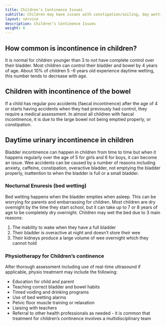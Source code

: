 ```yaml
---
title: Children’s Continence Issues
subtitle: Children may have issues with constipation/soiling, day wetting, frequency of urination (having to go to the toilet alot), urinary urgency/incontinence and bed wetting.
layout: service
description: Children’s Continence Issues
weight: 6
---
```


## How common is incontinence in children?

It is normal for children younger than 3 to not have complete control over their bladder. Most children can control their bladder and bowel by 4 years of age. About 10% of children 5 -6 years old experience daytime wetting, this number tends to decrease with age.

## Children with incontinence of the bowel

If a child has regular poo accidents (faecal incontinence) after the age of 4 or starts having accidents when they had previously had control, they require a medical assessment. In almost all children with faecal incontinence, it is due to the large bowel not being emptied properly, or constipation. 

## Daytime urinary incontinence in children

Bladder incontinence can happen in children from time to time but when it happens regularly over the age of 5 for girls and 6 for boys, it can become an issue. Wee accidents can be caused by a number of reasons including anxiety, caffeine, constipation, overactive bladder, not emptying the bladder properly, inattention to when the bladder is full or a small bladder.

### Nocturnal Enuresis (bed wetting)

Bed wetting happens when the bladder empties when asleep. This can be worrying for parents and embarrassing for children. Most children are dry overnight by the time they start school, but it can take up to 7 or 8 years of age to be completely dry overnight. Children may wet the bed due to 3 main reasons:

1. The inability to wake when they have a full bladder
2. Their bladder is overactive at night and doesn’t store their wee
3. Their kidneys produce a large volume of wee overnight which they cannot hold

### Physiotherapy for Children’s continence

After thorough assessment including use of real-time ultrasound if applicable, physio treatment may include the following:

- Education for child and parent
- Teaching correct bladder and bowel habits
- Timed voiding and drinking programs
- Use of bed wetting alarms
- Pelvic floor muscle training or relaxation
- Liaising with teachers
- Referral to other health professionals as needed - it is common that treatment for children’s continence involves a multidisciplinary team

